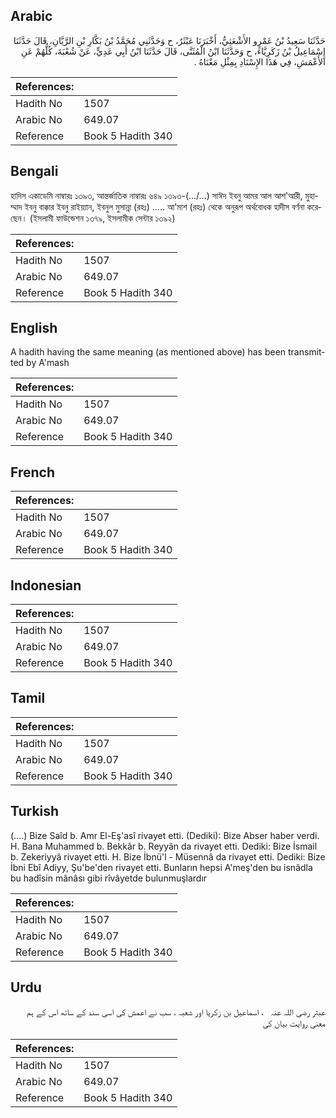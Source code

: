 ## Arabic


<div dir="rtl" lang="ar" style={{fontSize:'larger',backgroundColor:'#f8f9fa',padding:20}}>
حَدَّثَنَا سَعِيدُ بْنُ عَمْرٍو الأَشْعَثِيُّ، أَخْبَرَنَا عَبْثَرٌ، ح وَحَدَّثَنِي مُحَمَّدُ بْنُ بَكَّارِ بْنِ الرَّيَّانِ، قَالَ حَدَّثَنَا إِسْمَاعِيلُ بْنُ زَكَرِيَّاءَ، ح وَحَدَّثَنَا ابْنُ الْمُثَنَّى، قَالَ حَدَّثَنَا ابْنُ أَبِي عَدِيٍّ، عَنْ شُعْبَةَ، كُلُّهُمْ عَنِ الأَعْمَشِ، فِي هَذَا الإِسْنَادِ بِمِثْلِ مَعْنَاهُ ‏.‏
</div>
<div style={{backgroundColor:'#f8f9fa',padding:20, marginBottom: 10}}><table> <thead> <tr> <th>References:</th> <th></th> </tr> </thead> <tbody><tr><td>Hadith No</td><td>1507</td></tr><tr><td>Arabic No</td><td>649.07</td></tr><tr><td>Reference</td><td>Book 5 Hadith 340</td></tr></tbody></table></div>

## Bengali


<div dir="ltr" lang="bn" style={{fontSize:'larger',backgroundColor:'#f8f9fa',padding:20}}>
হাদিস একাডেমি নাম্বারঃ ১৩৯৩, আন্তর্জাতিক নাম্বারঃ ৬৪৯ ১৩৯৩-(.../...) সাঈদ ইবনু আমর আল আশ'আরী, মুহাম্মাদ ইবনু বাক্কার ইবনু রাইয়্যান, ইবনুল মুসান্না (রহঃ) ..... আ'মাশ (রহঃ) থেকে অনুরূপ অর্থবোধক হাদীস বর্ণনা করেছেন। (ইসলামী ফাউন্ডেশন ১৩৭৯, ইসলামীক সেন্টার ১৩৯২)
</div>
<div style={{backgroundColor:'#f8f9fa',padding:20, marginBottom: 10}}><table> <thead> <tr> <th>References:</th> <th></th> </tr> </thead> <tbody><tr><td>Hadith No</td><td>1507</td></tr><tr><td>Arabic No</td><td>649.07</td></tr><tr><td>Reference</td><td>Book 5 Hadith 340</td></tr></tbody></table></div>

## English


<div dir="ltr" lang="en" style={{fontSize:'larger',backgroundColor:'#f8f9fa',padding:20}}>
A hadith having the same meaning (as mentioned above) has been transmitted by A'mash
</div>
<div style={{backgroundColor:'#f8f9fa',padding:20, marginBottom: 10}}><table> <thead> <tr> <th>References:</th> <th></th> </tr> </thead> <tbody><tr><td>Hadith No</td><td>1507</td></tr><tr><td>Arabic No</td><td>649.07</td></tr><tr><td>Reference</td><td>Book 5 Hadith 340</td></tr></tbody></table></div>

## French


<div dir="ltr" lang="fr" style={{fontSize:'larger',backgroundColor:'#f8f9fa',padding:20}}>

</div>
<div style={{backgroundColor:'#f8f9fa',padding:20, marginBottom: 10}}><table> <thead> <tr> <th>References:</th> <th></th> </tr> </thead> <tbody><tr><td>Hadith No</td><td>1507</td></tr><tr><td>Arabic No</td><td>649.07</td></tr><tr><td>Reference</td><td>Book 5 Hadith 340</td></tr></tbody></table></div>

## Indonesian


<div dir="ltr" lang="id" style={{fontSize:'larger',backgroundColor:'#f8f9fa',padding:20}}>

</div>
<div style={{backgroundColor:'#f8f9fa',padding:20, marginBottom: 10}}><table> <thead> <tr> <th>References:</th> <th></th> </tr> </thead> <tbody><tr><td>Hadith No</td><td>1507</td></tr><tr><td>Arabic No</td><td>649.07</td></tr><tr><td>Reference</td><td>Book 5 Hadith 340</td></tr></tbody></table></div>

## Tamil


<div dir="ltr" lang="ta" style={{fontSize:'larger',backgroundColor:'#f8f9fa',padding:20}}>

</div>
<div style={{backgroundColor:'#f8f9fa',padding:20, marginBottom: 10}}><table> <thead> <tr> <th>References:</th> <th></th> </tr> </thead> <tbody><tr><td>Hadith No</td><td>1507</td></tr><tr><td>Arabic No</td><td>649.07</td></tr><tr><td>Reference</td><td>Book 5 Hadith 340</td></tr></tbody></table></div>

## Turkish


<div dir="ltr" lang="tr" style={{fontSize:'larger',backgroundColor:'#f8f9fa',padding:20}}>
(….) Bize Saîd b. Amr El-Eş'asî rivayet etti. (Dediki): Bize Abser haber verdi. H. Bana Muhammed b. Bekkâr b. Reyyân da rivayet etti. Dediki: Bize İsmail b. Zekeriyyâ rivayet etti. H. Bize İbnü'l - Müsennâ da rivayet etti. Dediki: Bize İbni Ebî Adiyy, Şu'be'den rivayet etti. Bunların hepsi A'meş'den bu isnâdla bu hadîsin mânâsı gibi rîvâyetde bulunmuşlardır
</div>
<div style={{backgroundColor:'#f8f9fa',padding:20, marginBottom: 10}}><table> <thead> <tr> <th>References:</th> <th></th> </tr> </thead> <tbody><tr><td>Hadith No</td><td>1507</td></tr><tr><td>Arabic No</td><td>649.07</td></tr><tr><td>Reference</td><td>Book 5 Hadith 340</td></tr></tbody></table></div>

## Urdu


<div dir="rtl" lang="ur" style={{fontSize:'larger',backgroundColor:'#f8f9fa',padding:20}}>
عبثر ‌رضی ‌اللہ ‌عنہ ‌ ‌ ، اسماعیل بن زکریا اور شعبہ ، سب نے اعمش کی اسی سند کے ساتھ اس کے ہم معنی روایت بیان کی
</div>
<div style={{backgroundColor:'#f8f9fa',padding:20, marginBottom: 10}}><table> <thead> <tr> <th>References:</th> <th></th> </tr> </thead> <tbody><tr><td>Hadith No</td><td>1507</td></tr><tr><td>Arabic No</td><td>649.07</td></tr><tr><td>Reference</td><td>Book 5 Hadith 340</td></tr></tbody></table></div>